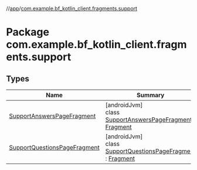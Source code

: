 //[app](../../index.md)/[com.example.bf_kotlin_client.fragments.support](index.md)

# Package com.example.bf_kotlin_client.fragments.support

## Types

| Name | Summary |
|---|---|
| [SupportAnswersPageFragment](-support-answers-page-fragment/index.md) | [androidJvm]<br>class [SupportAnswersPageFragment](-support-answers-page-fragment/index.md) : [Fragment](https://developer.android.com/reference/kotlin/androidx/fragment/app/Fragment.html) |
| [SupportQuestionsPageFragment](-support-questions-page-fragment/index.md) | [androidJvm]<br>class [SupportQuestionsPageFragment](-support-questions-page-fragment/index.md) : [Fragment](https://developer.android.com/reference/kotlin/androidx/fragment/app/Fragment.html) |
